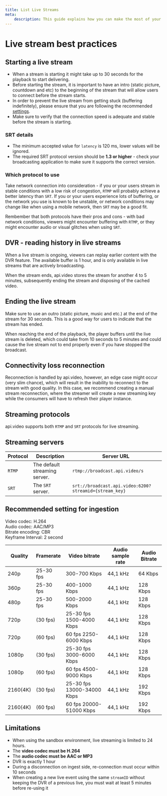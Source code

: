 ```yaml
---
title: List Live Streams
meta: 
    description: This guide explains how you can make the most of your live stream implementation using best practices at api.video.
---
```


# Live stream best practices

## Starting a live stream

- When a stream is starting it might take up to 30 seconds for the playback to start delivering.
- Before starting the stream, it is important to have an intro (static picture, countdown and etc) to the beginning of the stream that will allow users to connect before the stream starts.
- In order to prevent the live stream from getting stuck (buffering indefinitely), please ensure that you are following the recommended [settings](#recommended-setting-for-ingestion).
- Make sure to verify that the connection speed is adequate and stable before the stream is starting.

### SRT details

* The minimum accepted value for `latency` is 120 ms, lower values will be ignored.
* The required SRT protocol version should be **1.3 or higher** - check your broadcasting application to make sure it supports the correct version.

### Which protocol to use

Take network connection into consideration - if you or your users stream in stable conditions with a low risk of congestion, `RTMP` will probably achieve a better latency than `SRT`. If you or your users experience lots of buffering, or the network you use is known to be unstable, or network conditions may change like when using a mobile network, then `SRT` may be a good fit. 

Rembember that both protocols have their pros and cons - with bad network conditions, viewers might encounter buffering with `RTMP`, or they might encounter audio or visual glitches when using `SRT`.

## DVR - reading history in live streams

When a live stream is ongoing, viewers can replay earlier content with the DVR feature. The available buffer is 1 hour, and is only available in live streams that are actively broadcasting.

When the stream ends, api.video stores the stream for another 4 to 5 minutes, subsequently ending the stream and disposing of the cached video.

## Ending the live stream

Make sure to use an outro (static picture, music and etc.) at the end of the stream for 30 seconds. This is a good way for users to indicate that the stream has ended.

When reaching the end of the playback, the player buffers until the live stream is deleted, which could take from 10 seconds to 5 minutes and could cause the live stream not to end properly even if you have stopped the broadcast.

## Connectivity loss reconnection

Reconnection is handled by api.video, however, an edge case might occur (very slim chance), which will result in the inability to reconnect to the stream with good quality. In this case, we recommend creating a manual stream reconnection, where the streamer will create a new streaming key while the consumers will have to refresh their player instance.

## Streaming protocols

api.video supports both `RTMP` and `SRT` protocols for live streaming. 

## Streaming servers

| Protocol | Description                                | Server URL                                             |
| -------- | ------------------------------------------ | ------------------------------------------------------ |
| `RTMP`   | The default streaming server.              | `rtmp://broadcast.api.video/s`                         |
| `SRT`    | The `SRT` server.   | `srt://broadcast.api.video:6200?streamid={stream_key}` |

## Recommended setting for ingestion

Video codec: H.264  
Audio codec: AAC/MP3  
Bitrate encoding: CBR  
Keyframe Interval: 2 second

| Quality  | Framerate | Video bitrate              | Audio sample rate | Audio Bitrate |
| -------- | --------- | -------------------------- | ----------------- | ------------- |
| 240p     | 25-30 fps | 300-700 Kbps               | 44,1 kHz          | 64 Kbps       |
| 360p     | 25-30 fps | 400-1000 Kbps              | 44,1 kHz          | 128 Kbps      |
| 480p     | 25-30 fps | 500-2000 Kbps              | 44,1 kHz          | 128 Kbps      |
| 720p     | (30 fps)  | 25-30 fps 1500-4000 Kbps   | 44,1 kHz          | 128 Kbps      |
| 720p     | (60 fps)  | 60 fps 2250-6000 Kbps      | 44,1 kHz          | 128 Kbps      |
| 1080p    | (30 fps)  | 25-30 fps 3000-6000 Kbps   | 44,1 kHz          | 128 Kbps      |
| 1080p    | (60 fps)  | 60 fps 4500-9000 Kbps      | 44,1 kHz          | 128 Kbps      |
| 2160(4K) | (30 fps)  | 25-30 fps 13000-34000 Kbps | 44,1 kHz          | 192 Kbps      |
| 2160(4K) | (60 fps)  | 60 fps 20000-51000 Kbps    | 44,1 kHz          | 192 Kbps      |

## Limitations

<Callout pad="2" type="warning">

* When using the sandbox environment, live streaming is limited to 24 hours.
* The **video codec must be H.264**
* The **audio codec must be AAC or MP3**
* DVR is exactly 1 hour
* During a disconnection on ingest side, re-connection must occur within 10 seconds
* When creating a new live event using the same `streamID` without keeping the DVR of a previous live, you must wait at least 5 minutes before re-using it
</Callout>